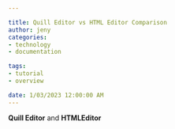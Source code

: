 ```yaml
---

title: Quill Editor vs HTML Editor Comparison
author: jeny
categories: 
- technology
- documentation

tags: 
- tutorial
- overview

date: 1/03/2023 12:00:00 AM
---
```



<p><strong>Quill Editor</strong> and <strong>HTMLEditor </strong></p>